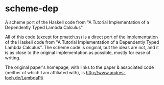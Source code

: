 scheme-dep
==========

A scheme port of the Haskell code from "A Tutorial Implementation of a Dependently Typed Lambda Calculus"

All of this code (except for pmatch.ss) is a direct port of the implementation
of the Haskell code from "A Tutorial Implementation of a Dependently Typed
Lambda Calculus". The scheme code is original, but the ideas are not, and it is
as close to the original implementation as possible, mostly for ease of writing.

The original paper's homepage, with links to the paper & associated code
(neither of which I am affiliated with), is http://www.andres-loeh.de/LambdaPi/
